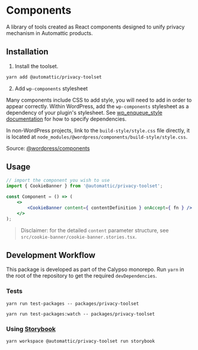 # Components

A library of tools created as React components designed to unify privacy mechanism in Automattic products.

## Installation

1. Install the toolset.

```bash
yarn add @automattic/privacy-toolset
```

2. Add `wp-components` stylesheet

Many components include CSS to add style, you will need to add in order to appear correctly. Within WordPress, add the `wp-components` stylesheet as a dependency of your plugin's stylesheet. See [wp_enqueue_style documentation](https://developer.wordpress.org/reference/functions/wp_enqueue_style/#parameters) for how to specify dependencies.

In non-WordPress projects, link to the `build-style/style.css` file directly, it is located at `node_modules/@wordpress/components/build-style/style.css`.

Source: [@wordpress/components](https://www.npmjs.com/package/@wordpress/components)

## Usage

```jsx
// import the component you wish to use
import { CookieBanner } from '@automattic/privacy-toolset';

const Component = () => (
	<>
		<CookieBanner content={ contentDefinition } onAccept={ fn } />
	</>
);
```

> Disclaimer: for the detailed `content` parameter structure, see `src/cookie-banner/cookie-banner.stories.tsx`.

## Development Workflow

This package is developed as part of the Calypso monorepo. Run `yarn`
in the root of the repository to get the required `devDependencies`.

### Tests

`yarn run test-packages -- packages/privacy-toolset`

`yarn run test-packages:watch -- packages/privacy-toolset`

### Using [Storybook](https://storybook.js.org/)

`yarn workspace @automattic/privacy-toolset run storybook`

